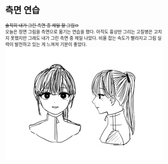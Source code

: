 #  측면 연습
~~솔직히 내가 그린 측면 중 제일 잘 그림ㅁ~~<br>
오늘은 정면 그림을 측면으로 옮기는 연습을 했다. 아직도 흉상만 그리는 고질병은 고치지 못했지만 그래도 내가 그린 측면 중 제일 나았다. 비율 잡는 속도가 빨라지고 그림 실력이 발전하고 있는 게 느껴져 기분이 좋았다.
![a](24-12-17.png)
